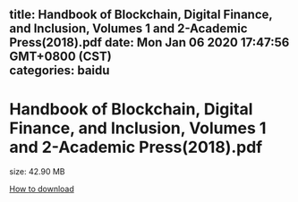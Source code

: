 
title: Handbook of Blockchain, Digital Finance, and Inclusion, Volumes 1 and 2-Academic Press(2018).pdf
date: Mon Jan 06 2020 17:47:56 GMT+0800 (CST)    
categories: baidu
---

# Handbook of Blockchain, Digital Finance, and Inclusion, Volumes 1 and 2-Academic Press(2018).pdf
size: 42.90 MB
 
 

[How to download](https://bpcam.bemobtrk.com/go/2ceec3aa-1ca2-46d6-b9ff-aaa5c184517c?jno=1414)